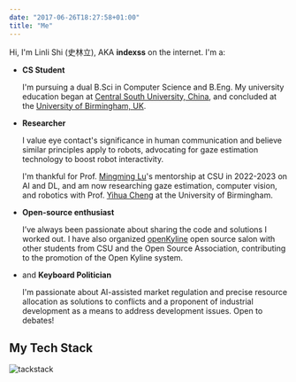 ```yaml
---
date: "2017-06-26T18:27:58+01:00"
title: "Me"
---
```


Hi, I'm Linli Shi (史林立), AKA **indexss** on the internet. I'm a:

- **CS Student**

  I'm pursuing a dual B.Sci in Computer Science and B.Eng. My university education began at [Central South University, China](https://www.csu.edu.cn/), and concluded at the [University of Birmingham, UK](https://www.birmingham.ac.uk/).

- **Researcher**


  I value eye contact's significance in human communication and believe similar principles apply to robots, advocating for gaze estimation technology to boost robot interactivity. 

  
  I'm thankful for Prof. [Mingming Lu](https://faculty.csu.edu.cn/lumingming/en/index.htm)'s mentorship at CSU in 2022-2023 on AI and DL, and am now researching gaze estimation, computer vision, and robotics with Prof. [Yihua Cheng](https://yihua.zone/) at the University of Birmingham.

- **Open-source enthusiast**

  I’ve always been passionate about sharing the code and solutions I worked out. I have also organized [openKyline](https://www.openkylin.top/downloads/os-en.html) open source salon with other students from CSU and the Open Source Association, contributing to the promotion of the Open Kyline system.

- and **Keyboard Politician**

  I'm passionate about AI-assisted market regulation and precise resource allocation as solutions to conflicts and a proponent of industrial development as a means to address development issues. Open to debates!

## My Tech Stack
![tackstack](https://cdn.jsdelivr.net/gh/indexss/imagehost@main/img/20240306211356.png)

